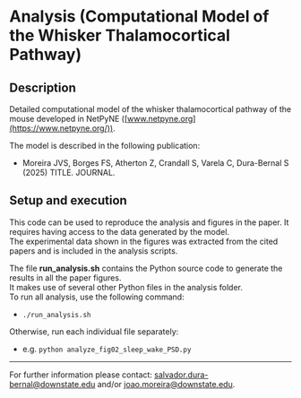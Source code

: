 # Analysis (Computational Model of the Whisker Thalamocortical Pathway)

## Description
Detailed computational model of the whisker thalamocortical pathway of the mouse developed in NetPyNE ([www.netpyne.org](https://www.netpyne.org/)).

The model is described in the following publication:

- Moreira JVS, Borges FS, Atherton Z, Crandall S, Varela C, Dura-Bernal S (2025) TITLE. JOURNAL.


## Setup and execution

This code can be used to reproduce the analysis and figures in the paper. It requires having access to the data generated by the model.  
The experimental data shown in the figures was extracted from the cited papers and is included in the analysis scripts.

The file **run_analysis.sh** contains the Python source code to generate the results in all the paper figures.  
It makes use of several other Python files in the analysis folder.  
To run all analysis, use the following command:  
- `./run_analysis.sh`

Otherwise, run each individual file separately:  
- e.g. `python analyze_fig02_sleep_wake_PSD.py`

---

For further information please contact: salvador.dura-bernal@downstate.edu and/or joao.moreira@downstate.edu.

